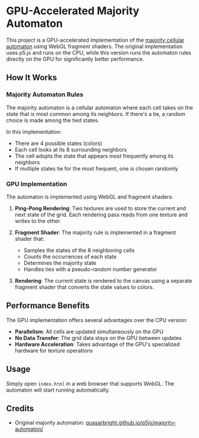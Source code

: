 # GPU-Accelerated Majority Automaton

This project is a GPU-accelerated implementation of the [majority cellular automaton](https://quasarbright.github.io/p5js/majority-automaton/) using WebGL fragment shaders. The original implementation uses p5.js and runs on the CPU, while this version runs the automaton rules directly on the GPU for significantly better performance.

## How It Works

### Majority Automaton Rules

The majority automaton is a cellular automaton where each cell takes on the state that is most common among its neighbors. If there's a tie, a random choice is made among the tied states.

In this implementation:
- There are 4 possible states (colors)
- Each cell looks at its 8 surrounding neighbors
- The cell adopts the state that appears most frequently among its neighbors
- If multiple states tie for the most frequent, one is chosen randomly

### GPU Implementation

The automaton is implemented using WebGL and fragment shaders:

1. **Ping-Pong Rendering**: Two textures are used to store the current and next state of the grid. Each rendering pass reads from one texture and writes to the other.

2. **Fragment Shader**: The majority rule is implemented in a fragment shader that:
   - Samples the states of the 8 neighboring cells
   - Counts the occurrences of each state
   - Determines the majority state
   - Handles ties with a pseudo-random number generator

3. **Rendering**: The current state is rendered to the canvas using a separate fragment shader that converts the state values to colors.

## Performance Benefits

The GPU implementation offers several advantages over the CPU version:

- **Parallelism**: All cells are updated simultaneously on the GPU
- **No Data Transfer**: The grid data stays on the GPU between updates
- **Hardware Acceleration**: Takes advantage of the GPU's specialized hardware for texture operations

## Usage

Simply open `index.html` in a web browser that supports WebGL. The automaton will start running automatically.

## Credits

- Original majority automaton: [quasarbright.github.io/p5js/majority-automaton/](https://quasarbright.github.io/p5js/majority-automaton/)
